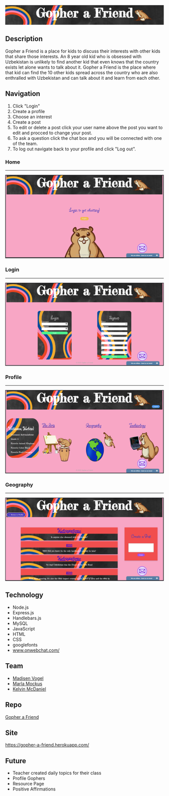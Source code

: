 
<img src="./public/images/headerImg.PNG">

## Description
Gopher a Friend is a place for kids to discuss their interests with other kids that share those interests. An 8 year old kid who is obsessed with Uzbekistan is unlikely to find another kid that even knows that the country exists let alone wants to talk about it. Gopher a Friend is the place where that kid can find the 10 other kids spread across the country who are also enthralled with Uzbekistan and can talk about it and learn from each other. 

## Navigation
1. Click "Login"
2. Create a profile
3. Choose an interest
4. Create a post
5. To edit or delete a post click your user name above the post you want to edit and procced to change your post.
6. To ask a question click the chat box and you will be connected with one of the team.
7. To log out navigate back to your profile and click "Log out".

### Home
----
<img src="public\images\homeScreenShot.PNG">

### Login
----
<img src="public\images\Screen Shot 2022-11-26 at 1.36.20 PM.png">

### Profile
----
<img src="public\images\profileScreenShot.PNG">

### Geography
----
<img src="public\images\GeoScreenShot.PNG">

## Technology
* Node.js
* Express.js
* Handlebars.js
* MySQL
* JavaScript
* HTML
* CSS
* googlefonts
* www.onwebchat.com/

## Team
* <a href="https://github.com/madisenvo">Madisen Vogel</a>
* <a href="https://github.com/MMockus15">Marla Mockus</a>
* <a href="https://github.com/kelvinsinferno">Kelvin McDaniel</a>

## Repo
<a href="https://github.com/madisenvo/Gopher-a-Friend">Gopher a Friend</a>

## Site
<a href="https://gopher-a-friend.herokuapp.com/">https://gopher-a-friend.herokuapp.com/</a>

## Future
* Teacher created daily topics for their class
* Profile Gophers
* Resource Page
* Positive Affirmations
